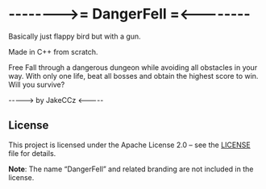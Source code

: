 # -------->= DangerFell =<--------

Basically just flappy bird but with a gun.

Made in C++ from scratch.

Free Fall through a dangerous dungeon while avoiding all obstacles in your way. With only one life, beat all bosses and obtain the highest score to win.
Will you survive?

-----> by JakeCCz <-----

## License

This project is licensed under the Apache License 2.0 – see the [LICENSE](./LICENSE) file for details.

**Note**: The name “DangerFell” and related branding are not included in the license.